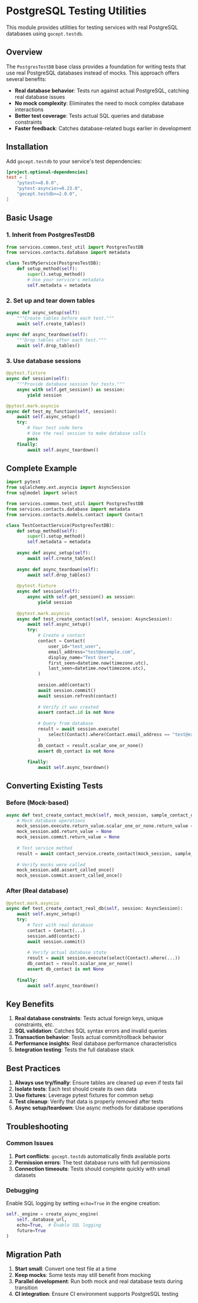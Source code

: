# PostgreSQL Testing Utilities

This module provides utilities for testing services with real PostgreSQL databases using `gocept.testdb`.

## Overview

The `PostgresTestDB` base class provides a foundation for writing tests that use real PostgreSQL databases instead of mocks. This approach offers several benefits:

- **Real database behavior**: Tests run against actual PostgreSQL, catching real database issues
- **No mock complexity**: Eliminates the need to mock complex database interactions
- **Better test coverage**: Tests actual SQL queries and database constraints
- **Faster feedback**: Catches database-related bugs earlier in development

## Installation

Add `gocept.testdb` to your service's test dependencies:

```toml
[project.optional-dependencies]
test = [
    "pytest>=8.0.0",
    "pytest-asyncio>=0.23.0",
    "gocept.testdb>=2.0.0",
]
```

## Basic Usage

### 1. Inherit from PostgresTestDB

```python
from services.common.test_util import PostgresTestDB
from services.contacts.database import metadata

class TestMyService(PostgresTestDB):
    def setup_method(self):
        super().setup_method()
        # Use your service's metadata
        self.metadata = metadata
```

### 2. Set up and tear down tables

```python
async def async_setup(self):
    """Create tables before each test."""
    await self.create_tables()
    
async def async_teardown(self):
    """Drop tables after each test."""
    await self.drop_tables()
```

### 3. Use database sessions

```python
@pytest.fixture
async def session(self):
    """Provide database session for tests."""
    async with self.get_session() as session:
        yield session

@pytest.mark.asyncio
async def test_my_function(self, session):
    await self.async_setup()
    try:
        # Your test code here
        # Use the real session to make database calls
        pass
    finally:
        await self.async_teardown()
```

## Complete Example

```python
import pytest
from sqlalchemy.ext.asyncio import AsyncSession
from sqlmodel import select

from services.common.test_util import PostgresTestDB
from services.contacts.database import metadata
from services.contacts.models.contact import Contact

class TestContactService(PostgresTestDB):
    def setup_method(self):
        super().setup_method()
        self.metadata = metadata
        
    async def async_setup(self):
        await self.create_tables()
        
    async def async_teardown(self):
        await self.drop_tables()
        
    @pytest.fixture
    async def session(self):
        async with self.get_session() as session:
            yield session
            
    @pytest.mark.asyncio
    async def test_create_contact(self, session: AsyncSession):
        await self.async_setup()
        try:
            # Create a contact
            contact = Contact(
                user_id="test_user",
                email_address="test@example.com",
                display_name="Test User",
                first_seen=datetime.now(timezone.utc),
                last_seen=datetime.now(timezone.utc),
            )
            
            session.add(contact)
            await session.commit()
            await session.refresh(contact)
            
            # Verify it was created
            assert contact.id is not None
            
            # Query from database
            result = await session.execute(
                select(Contact).where(Contact.email_address == "test@example.com")
            )
            db_contact = result.scalar_one_or_none()
            assert db_contact is not None
            
        finally:
            await self.async_teardown()
```

## Converting Existing Tests

### Before (Mock-based)

```python
async def test_create_contact_mock(self, mock_session, sample_contact_data):
    # Mock database operations
    mock_session.execute.return_value.scalar_one_or_none.return_value = None
    mock_session.add.return_value = None
    mock_session.commit.return_value = None
    
    # Test service method
    result = await contact_service.create_contact(mock_session, sample_contact_data)
    
    # Verify mocks were called
    mock_session.add.assert_called_once()
    mock_session.commit.assert_called_once()
```

### After (Real database)

```python
@pytest.mark.asyncio
async def test_create_contact_real_db(self, session: AsyncSession):
    await self.async_setup()
    try:
        # Test with real database
        contact = Contact(...)
        session.add(contact)
        await session.commit()
        
        # Verify actual database state
        result = await session.execute(select(Contact).where(...))
        db_contact = result.scalar_one_or_none()
        assert db_contact is not None
        
    finally:
        await self.async_teardown()
```

## Key Benefits

1. **Real database constraints**: Tests actual foreign keys, unique constraints, etc.
2. **SQL validation**: Catches SQL syntax errors and invalid queries
3. **Transaction behavior**: Tests actual commit/rollback behavior
4. **Performance insights**: Real database performance characteristics
5. **Integration testing**: Tests the full database stack

## Best Practices

1. **Always use try/finally**: Ensure tables are cleaned up even if tests fail
2. **Isolate tests**: Each test should create its own data
3. **Use fixtures**: Leverage pytest fixtures for common setup
4. **Test cleanup**: Verify that data is properly removed after tests
5. **Async setup/teardown**: Use async methods for database operations

## Troubleshooting

### Common Issues

1. **Port conflicts**: `gocept.testdb` automatically finds available ports
2. **Permission errors**: The test database runs with full permissions
3. **Connection timeouts**: Tests should complete quickly with small datasets

### Debugging

Enable SQL logging by setting `echo=True` in the engine creation:

```python
self._engine = create_async_engine(
    self._database_url,
    echo=True,  # Enable SQL logging
    future=True
)
```

## Migration Path

1. **Start small**: Convert one test file at a time
2. **Keep mocks**: Some tests may still benefit from mocking
3. **Parallel development**: Run both mock and real database tests during transition
4. **CI integration**: Ensure CI environment supports PostgreSQL testing
